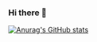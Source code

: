 ### Hi there 👋

[![Anurag's GitHub stats](https://github-readme-stats.vercel.app/api?username=Nattapong-Hongthong)](https://github.com/anuraghazra/github-readme-stats)
